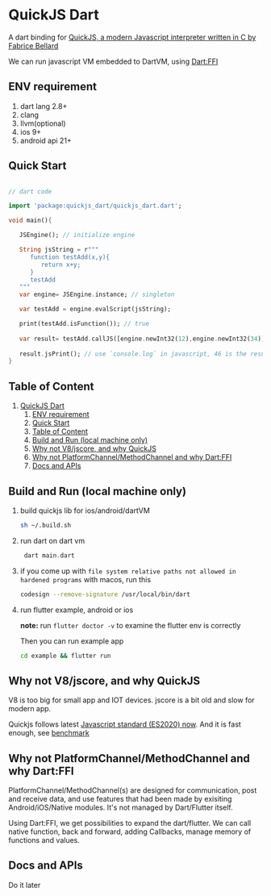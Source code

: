 # QuickJS Dart

A dart binding for [QuickJS, a modern Javascript interpreter written in C by Fabrice Bellard](https://bellard.org/quickjs/)

We can run javascript VM embedded to DartVM, using [Dart:FFI](https://dart.dev/guides/libraries/c-interop)


## ENV requirement

1. dart lang 2.8+
2. clang
3. llvm(optional)
4. ios 9+
5. android api 21+

## Quick Start

```dart

// dart code

import 'package:quickjs_dart/quickjs_dart.dart';

void main(){

   JSEngine(); // initialize engine

   String jsString = r"""
      function testAdd(x,y){
         return x+y;
      }
      testAdd
   """
   var engine= JSEngine.instance; // singleton

   var testAdd = engine.evalScript(jsString);

   print(testAdd.isFunction()); // true
   
   var result= testAdd.callJS([engine.newInt32(12),engine.newInt32(34)]); // 2 params, 12 and 34;
   
   result.jsPrint(); // use `console.log` in javascript, 46 is the result;
}

```

## Table of Content


1. [QuickJS Dart](#quickjs-dart)
   1. [ENV requirement](#env-requirement)
   2. [Quick Start](#quick-start)
   3. [Table of Content](#table-of-content)
   4. [Build and Run (local machine only)](#build-and-run-local-machine-only)
   5. [Why not V8/jscore, and why QuickJS](#why-not-v8jscore-and-why-quickjs)
   6. [Why not PlatformChannel/MethodChannel and why Dart:FFI](#why-not-platformchannelmethodchannel-and-why-dartffi)
   7. [Docs and APIs](#docs-and-apis)

## Build and Run (local machine only)

1. build quickjs lib for ios/android/dartVM
   ```bash
   sh ~/.build.sh
   ```
2. run dart on dart vm
   ```dart
    dart main.dart
   ```
3. if you come up with `file system relative paths not allowed in hardened programs` with macos, run this
   ```bash
   codesign --remove-signature /usr/local/bin/dart
   ```
4. run flutter example, android or ios

   **note:** run `flutter doctor -v` to examine the flutter env is correctly

   Then you can run example app

   ```bash
   cd example && flutter run
   ```


## Why not V8/jscore, and why QuickJS
V8 is too big for small app and IOT devices.
jscore is a bit old and slow for modern app.

Quickjs follows latest [Javascript standard (ES2020) now](https://test262.report/). And it is fast enough, see [benchmark](https://bellard.org/quickjs/bench.html)


## Why not PlatformChannel/MethodChannel and why Dart:FFI
PlatformChannel/MethodChannel(s) are designed for communication, post and receive data, and use features that had been made by exisiting Android/iOS/Native modules. It's not managed by Dart/Flutter itself.

Using Dart:FFI, we get possibilities to expand the dart/flutter. We can call native function, back and forward, adding Callbacks, manage memory of functions and values.

## Docs and APIs
Do it later



